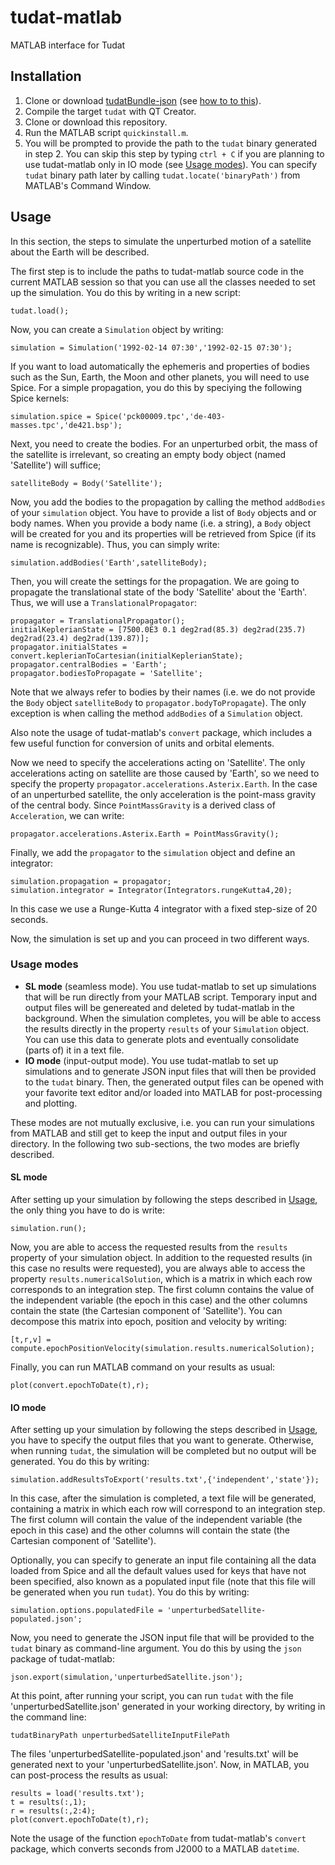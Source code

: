 # tudat-matlab
MATLAB interface for Tudat

## Installation

1. Clone or download [tudatBundle-json](http://github.com/aleixpinardell/tudatBundle/tree/json) (see [how to to this](http://tudat.tudelft.nl/installation/)).
2. Compile the target `tudat` with QT Creator.
3. Clone or download this repository.
4. Run the MATLAB script `quickinstall.m`.
5. You will be prompted to provide the path to the `tudat` binary generated in step 2. You can skip this step by typing `ctrl + C` if you are planning to use tudat-matlab only in IO mode (see [Usage modes](#usage-modes)). You can specify `tudat` binary path later by calling `tudat.locate('binaryPath')` from MATLAB's Command Window.

## Usage

In this section, the steps to simulate the unperturbed motion of a satellite about the Earth will be described.

The first step is to include the paths to tudat-matlab source code in the current MATLAB session so that you can use all the classes needed to set up the simulation. You do this by writing in a new script:
```
tudat.load();
```

Now, you can create a `Simulation` object by writing:
```
simulation = Simulation('1992-02-14 07:30','1992-02-15 07:30');
```

If you want to load automatically the ephemeris and properties of bodies such as the Sun, Earth, the Moon and other planets, you will need to use Spice. For a simple propagation, you do this by speciying the following Spice kernels:
```
simulation.spice = Spice('pck00009.tpc','de-403-masses.tpc','de421.bsp');
```

Next, you need to create the bodies. For an unperturbed orbit, the mass of the satellite is irrelevant, so creating an empty body object (named 'Satellite') will suffice;
```
satelliteBody = Body('Satellite');
```

Now, you add the bodies to the propagation by calling the method `addBodies` of your `simulation` object. You have to provide a list of `Body` objects and or body names. When you provide a body name (i.e. a string), a `Body` object will be created for you and its properties will be retrieved from Spice (if its name is recognizable). Thus, you can simply write:
```
simulation.addBodies('Earth',satelliteBody);
```

Then, you will create the settings for the propagation. We are going to propagate the translational state of the body 'Satellite' about the 'Earth'. Thus, we will use a `TranslationalPropagator`:
```
propagator = TranslationalPropagator();
initialKeplerianState = [7500.0E3 0.1 deg2rad(85.3) deg2rad(235.7) deg2rad(23.4) deg2rad(139.87)];
propagator.initialStates = convert.keplerianToCartesian(initialKeplerianState);
propagator.centralBodies = 'Earth';
propagator.bodiesToPropagate = 'Satellite';
```

Note that we always refer to bodies by their names (i.e. we do not provide the `Body` object `satelliteBody` to `propagator.bodyToPropagate`). The only exception is when calling the method `addBodies` of a `Simulation` object.

Also note the usage of tudat-matlab's `convert` package, which includes a few useful function for conversion of units and orbital elements.

Now we need to specify the accelerations acting on 'Satellite'. The only accelerations acting on satellite are those caused by 'Earth', so we need to specify the property `propagator.accelerations.Asterix.Earth`. In the case of an unperturbed satellite, the only acceleration is the point-mass gravity of the central body. Since `PointMassGravity` is a derived class of `Acceleration`, we can write:
```
propagator.accelerations.Asterix.Earth = PointMassGravity();
```

Finally, we add the `propagator` to the `simulation` object and define an integrator:
```
simulation.propagation = propagator;
simulation.integrator = Integrator(Integrators.rungeKutta4,20);
```
In this case we use a Runge-Kutta 4 integrator with a fixed step-size of 20 seconds.

Now, the simulation is set up and you can proceed in two different ways.


### Usage modes

* **SL mode** (seamless mode). You use tudat-matlab to set up simulations that will be run directly from your MATLAB script. Temporary input and output files will be genereated and deleted by tudat-matlab in the background. When the simulation completes, you will be able to access the results directly in the property `results` of your `Simulation` object. You can use this data to generate plots and eventually consolidate (parts of) it in a text file.
* **IO mode** (input-output mode). You use tudat-matlab to set up simulations and to generate JSON input files that will then be provided to the `tudat` binary. Then, the generated output files can be opened with your favorite text editor and/or loaded into MATLAB for post-processing and plotting.

These modes are not mutually exclusive, i.e. you can run your simulations from MATLAB and still get to keep the input and output files in your directory. In the following two sub-sections, the two modes are briefly described.


#### SL mode

After setting up your simulation by following the steps described in [Usage](#usage), the only thing you have to do is write:
```
simulation.run();
```

Now, you are able to access the requested results from the `results` property of your simulation object. In addition to the requested results (in this case no results were requested), you are always able to access the property `results.numericalSolution`, which is a matrix in which each row corresponds to an integration step. The first column contains the value of the independent variable (the epoch in this case) and the other columns contain the state (the Cartesian component of 'Satellite'). You can decompose this matrix into epoch, position and velocity by writing:
```
[t,r,v] = compute.epochPositionVelocity(simulation.results.numericalSolution);
```

Finally, you can run MATLAB command on your results as usual:
```
plot(convert.epochToDate(t),r);
```


#### IO mode

After setting up your simulation by following the steps described in [Usage](#usage), you have to specify the output files that you want to generate. Otherwise, when running `tudat`, the simulation will be completed but no output will be generated. You do this by writing:
```
simulation.addResultsToExport('results.txt',{'independent','state'});
```

In this case, after the simulation is completed, a text file will be generated, containing a matrix in which each row will correspond to an integration step. The first column will contain the value of the independent variable (the epoch in this case) and the other columns will contain the state (the Cartesian component of 'Satellite').

Optionally, you can specify to generate an input file containing all the data loaded from Spice and all the default values used for keys that have not been specified, also known as a populated input file (note that this file will be generated when you run `tudat`). You do this by writing:

```
simulation.options.populatedFile = 'unperturbedSatellite-populated.json';
```

Now, you need to generate the JSON input file that will be provided to the `tudat` binary as command-line argument. You do this by using the `json` package of tudat-matlab:
```
json.export(simulation,'unperturbedSatellite.json');
```

At this point, after running your script, you can run `tudat` with the file 'unperturbedSatellite.json' generated in your working directory, by writing in the command line:
```
tudatBinaryPath unperturbedSatelliteInputFilePath
```

The files 'unperturbedSatellite-populated.json' and 'results.txt' will be generated next to your 'unperturbedSatellite.json'. Now, in MATLAB, you can post-process the results as usual:
```
results = load('results.txt');
t = results(:,1);
r = results(:,2:4);
plot(convert.epochToDate(t),r);
```
Note the usage of the function `epochToDate` from tudat-matlab's `convert` package, which converts seconds from J2000 to a MATLAB `datetime`.
